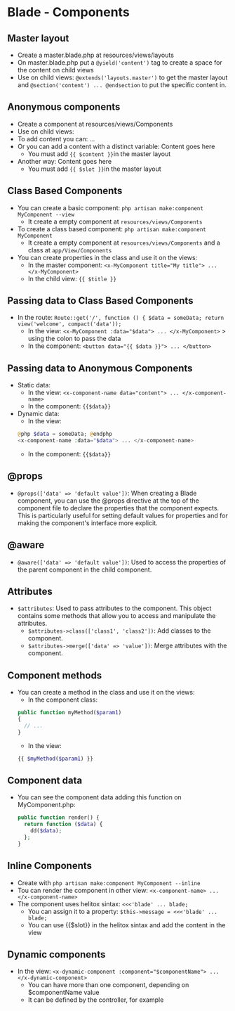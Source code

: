 # Blade - Components
## Master layout
- Create a master.blade.php at resources/views/layouts
- On master.blade.php put a `@yield('content')` tag to create a space for the content on child views
- Use on child views: `@extends('layouts.master')` to get the master layout and `@section('content') ... @endsection` to put the specific content in.

## Anonymous components
- Create a component at resources/views/Components
- Use on child views: <x-component-name> </x-component-name>
- To add content you can: <x-component-name content="content goes here"> ... </x-component-name> 
- Or you can add a content with a distinct variable:
  <x-component-name> <x-slot name="content"> Content goes here </x-slot>  </x-component-name>
  - You must add `{{ $content }}`in the master layout
- Another way: <x-component-name> Content goes here </x-component-name>
  - You must add `{{ $slot }}`in the master layout

## Class Based Components
- You can create a basic component: `php artisan make:component MyComponent --view`
  - It create a empty component at `resources/views/Components`
- To create a class based component: `php artisan make:component MyComponent`
  - It create a empty component at `resources/views/Components` and a class  at `app/View/Components`
- You can create properties in the class and use it on the views:
  - In the master component: `<x-MyComponent title="My title"> ... </x-MyComponent>`
  - In the child view: `{{ $title }}`

## Passing data to Class Based Components
- In the route: `Route::get('/', function () { $data = someData; return view('welcome', compact('data'));`  
  - In the view: `<x-MyComponent :data="$data"> ... </x-MyComponent>` > using the colon to pass the data
  - In the component: `<button data="{{ $data }}"> ... </button>`

## Passing data to Anonymous Components
- Static data:
  - In the view: `<x-component-name data="content"> ... </x-component-name>` 
  - In the component: `{{$data}}`
- Dynamic data:
  - In the view: 
  ```php
  @php $data = someData; @endphp
  <x-component-name :data="$data"> ... </x-component-name>
  ```
  - In the component: `{{$data}}`

## @props
- `@props(['data' => 'default value'])`: When creating a Blade component, you can use the @props directive at the top of the component file to declare the properties that the component expects. This is particularly useful for setting default values for properties and for making the component's interface more explicit.

## @aware
- `@aware(['data' => 'default value'])`: Used to access the properties of the parent component in the child component.

## Attributes 
- `$attributes`: Used to pass attributes to the component. This object contains some methods that allow you to access and manipulate the attributes.
  - `$attributes->class(['class1', 'class2'])`: Add classes to the component.
  - `$attributes->merge(['data' => 'value'])`: Merge attributes with the component.

## Component methods
- You can create a method in the class and use it on the views:
  - In the component class: 
  ```php
  public function myMethod($param1)
  {
    // ...
  }
  ```
  - In the view: 
  ```php
  {{ $myMethod($param1) }}
  ```

## Component data
- You can see the component data adding this function on MyComponent.php:
  ```php
  public function render() {
    return function ($data) {
      dd($data);
    };
  }
  ```

## Inline Components
- Create with `php artisan make:component MyComponent --inline`
- Tou can render the component in other view: `<x-component-name> ... </x-component-name>`
- The component uses helitox sintax: `<<<'blade' ... blade;`
  - You can assign it to a property: `$this->message = <<<'blade' ... blade;`
  - You can use {{$slot}} in the helitox sintax and add the content in the view

## Dynamic components
- In the view: `<x-dynamic-component :component="$componentName"> ... </x-dynamic-component>`
  - You can have more than one component, depending on $componentName value
  - It can be defined by the controller, for example